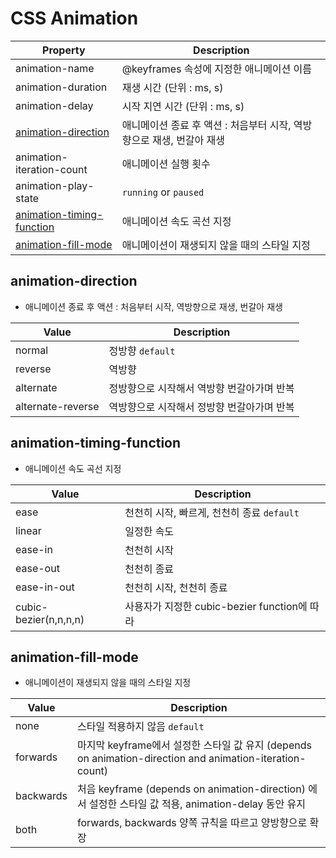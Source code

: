 # CSS Animation
Property | Description
--- | ---
animation-name | @keyframes 속성에 지정한 애니메이션 이름
animation-duration | 재생 시간 (단위 : ms, s)
animation-delay | 시작 지연 시간 (단위 : ms, s)
[animation-direction](#animation-direction) | 애니메이션 종료 후 액션 : 처음부터 시작, 역방향으로 재생, 번갈아 재생
animation-iteration-count | 애니메이션 실행 횟수
animation-play-state | `running` or `paused`
[animation-timing-function](#animation-timing-function) | 애니메이션 속도 곡선 지정
[animation-fill-mode](#animation-fill-mode) | 애니메이션이 재생되지 않을 때의 스타일 지정


## animation-direction
- 애니메이션 종료 후 액션 : 처음부터 시작, 역방향으로 재생, 번갈아 재생

Value | Description
--- | ---
normal | 정방향 `default`
reverse | 역방향
alternate | 정방향으로 시작해서 역방향 번갈아가며 반복
alternate-reverse | 역방향으로 시작해서 정방향 번갈아가며 반복


## animation-timing-function
- 애니메이션 속도 곡선 지정

Value | Description
--- | ---
ease | 천천히 시작, 빠르게, 천천히 종료 `default`
linear | 일정한 속도
ease-in | 천천히 시작
ease-out | 천천히 종료
ease-in-out | 천천히 시작, 천천히 종료
cubic-bezier(n,n,n,n) | 사용자가 지정한 cubic-bezier function에 따라

## animation-fill-mode
- 애니메이션이 재생되지 않을 때의 스타일 지정

Value | Description
--- | ---
none | 스타일 적용하지 않음 `default`
forwards | 마지막 keyframe에서 설정한 스타일 값 유지 (depends on animation-direction and animation-iteration-count)
backwards | 처음 keyframe (depends on animation-direction) 에서 설정한 스타일 값 적용, animation-delay 동안 유지
both | forwards, backwards 양쪽 규칙을 따르고 양방향으로 확장
